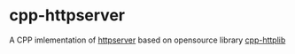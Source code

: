 cpp-httpserver
===================

A CPP imlementation of [httpserver](/README.md) based on opensource library [cpp-httplib](third_party/cpp-httplib/README.md)
